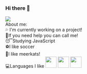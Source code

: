 ### Hi there 👋

<!--
**VitorNasBr/VitorNasBr** is a ✨ _special_ ✨ repository because its `README.md` (this file) appears on your GitHub profile.--!>



<img src="https://cdn.discordapp.com/attachments/819667765123219486/830077210819821589/Vitor.png">
<br>
About me:
<br>
💦 I'm currently working on a project!
<br>
👊If you need help you can call me!
<br>
😴Studying JavaScript
<br>
⚽I like soccer
<br>
🦝I like meerkats!
<br>
💻Languages I like

<img src="https://cdn.discordapp.com/attachments/819667765123219486/830079589019549721/136530.png" width="35vw" height="35vh" margin-top:"0vw";>
<img src="https://cdn.discordapp.com/attachments/819667765123219486/830078554553057300/136527.png" width="35vw" height="35vh";>
<img src="https://cdn.discordapp.com/attachments/819667765123219486/830078715903213608/136528.png" width="35vw" height="35vh">
